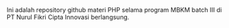 Ini adalah repository github materi PHP selama program MBKM batch III di PT Nurul Fikri Cipta Innovasi berlangsung.
